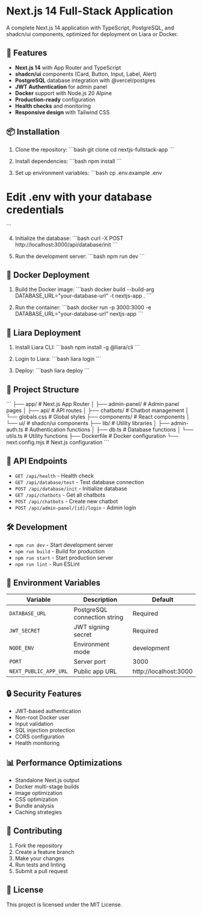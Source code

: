 # Next.js 14 Full-Stack Application

A complete Next.js 14 application with TypeScript, PostgreSQL, and shadcn/ui components, optimized for deployment on Liara or Docker.

## 🚀 Features

- **Next.js 14** with App Router and TypeScript
- **shadcn/ui** components (Card, Button, Input, Label, Alert)
- **PostgreSQL** database integration with @vercel/postgres
- **JWT Authentication** for admin panel
- **Docker** support with Node.js 20 Alpine
- **Production-ready** configuration
- **Health checks** and monitoring
- **Responsive design** with Tailwind CSS

## 📦 Installation

1. Clone the repository:
\`\`\`bash
git clone <repository-url>
cd nextjs-fullstack-app
\`\`\`

2. Install dependencies:
\`\`\`bash
npm install
\`\`\`

3. Set up environment variables:
\`\`\`bash
cp .env.example .env
# Edit .env with your database credentials
\`\`\`

4. Initialize the database:
\`\`\`bash
curl -X POST http://localhost:3000/api/database/init
\`\`\`

5. Run the development server:
\`\`\`bash
npm run dev
\`\`\`

## 🐳 Docker Deployment

1. Build the Docker image:
\`\`\`bash
docker build --build-arg DATABASE_URL="your-database-url" -t nextjs-app .
\`\`\`

2. Run the container:
\`\`\`bash
docker run -p 3000:3000 -e DATABASE_URL="your-database-url" nextjs-app
\`\`\`

## 🚀 Liara Deployment

1. Install Liara CLI:
\`\`\`bash
npm install -g @liara/cli
\`\`\`

2. Login to Liara:
\`\`\`bash
liara login
\`\`\`

3. Deploy:
\`\`\`bash
liara deploy
\`\`\`

## 📁 Project Structure

\`\`\`
├── app/                    # Next.js App Router
│   ├── admin-panel/       # Admin panel pages
│   ├── api/               # API routes
│   ├── chatbots/          # Chatbot management
│   └── globals.css        # Global styles
├── components/            # React components
│   └── ui/                # shadcn/ui components
├── lib/                   # Utility libraries
│   ├── admin-auth.ts      # Authentication functions
│   ├── db.ts              # Database functions
│   └── utils.ts           # Utility functions
├── Dockerfile             # Docker configuration
└── next.config.mjs        # Next.js configuration
\`\`\`

## 🔧 API Endpoints

- `GET /api/health` - Health check
- `GET /api/database/test` - Test database connection
- `POST /api/database/init` - Initialize database
- `GET /api/chatbots` - Get all chatbots
- `POST /api/chatbots` - Create new chatbot
- `POST /api/admin-panel/[id]/login` - Admin login

## 🛠️ Development

- `npm run dev` - Start development server
- `npm run build` - Build for production
- `npm run start` - Start production server
- `npm run lint` - Run ESLint

## 📝 Environment Variables

| Variable | Description | Default |
|----------|-------------|---------|
| `DATABASE_URL` | PostgreSQL connection string | Required |
| `JWT_SECRET` | JWT signing secret | Required |
| `NODE_ENV` | Environment mode | development |
| `PORT` | Server port | 3000 |
| `NEXT_PUBLIC_APP_URL` | Public app URL | http://localhost:3000 |

## 🔒 Security Features

- JWT-based authentication
- Non-root Docker user
- Input validation
- SQL injection protection
- CORS configuration
- Health monitoring

## 📊 Performance Optimizations

- Standalone Next.js output
- Docker multi-stage builds
- Image optimization
- CSS optimization
- Bundle analysis
- Caching strategies

## 🤝 Contributing

1. Fork the repository
2. Create a feature branch
3. Make your changes
4. Run tests and linting
5. Submit a pull request

## 📄 License

This project is licensed under the MIT License.
